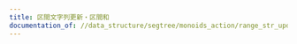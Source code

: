 ```yaml
---
title: 区間文字列更新・区間和
documentation_of: //data_structure/segtree/monoids_action/range_str_update_range_int_sum.py
---
```

